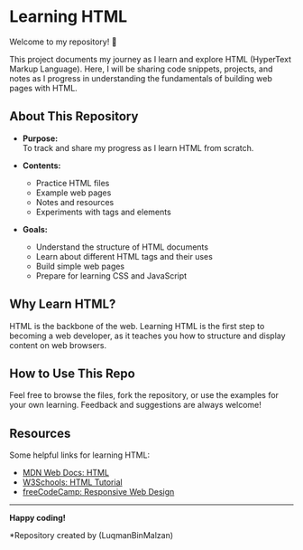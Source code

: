 # Learning HTML

Welcome to my repository! 👋

This project documents my journey as I learn and explore HTML (HyperText Markup Language). Here, I will be sharing code snippets, projects, and notes as I progress in understanding the fundamentals of building web pages with HTML.

## About This Repository

- **Purpose:**  
  To track and share my progress as I learn HTML from scratch.

- **Contents:**  
  - Practice HTML files
  - Example web pages
  - Notes and resources
  - Experiments with tags and elements

- **Goals:**  
  - Understand the structure of HTML documents
  - Learn about different HTML tags and their uses
  - Build simple web pages
  - Prepare for learning CSS and JavaScript

## Why Learn HTML?

HTML is the backbone of the web. Learning HTML is the first step to becoming a web developer, as it teaches you how to structure and display content on web browsers.

## How to Use This Repo

Feel free to browse the files, fork the repository, or use the examples for your own learning. Feedback and suggestions are always welcome!

## Resources

Some helpful links for learning HTML:
- [MDN Web Docs: HTML](https://developer.mozilla.org/en-US/docs/Web/HTML)
- [W3Schools: HTML Tutorial](https://www.w3schools.com/html/)
- [freeCodeCamp: Responsive Web Design](https://www.freecodecamp.org/learn/)

---

**Happy coding!**

*Repository created by (LuqmanBinMalzan)
